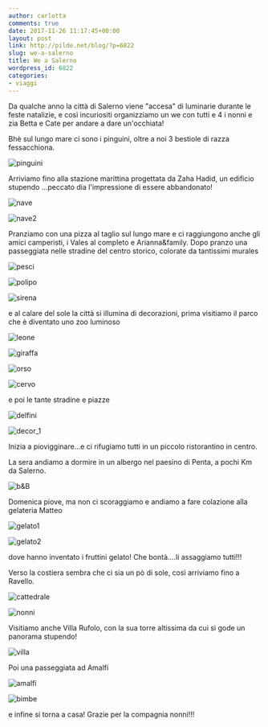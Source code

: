 ```yaml
---
author: carlotta
comments: true
date: 2017-11-26 11:17:45+00:00
layout: post
link: http://pilde.net/blog/?p=6822
slug: we-a-salerno
title: We a Salerno
wordpress_id: 6822
categories:
- viaggi
---
```


Da qualche anno la città di Salerno viene "accesa" di luminarie durante le feste natalizie, e così incuriositi organizziamo un we con tutti e 4 i nonni e zia Betta e Cate per andare a dare un'occhiata!

Bhè sul lungo mare ci sono i pinguini, oltre a noi 3 bestiole di razza fessacchiona.

![pinguini]({{baseurl}}/uploads/2018/02/pinguini.png)


 Arriviamo fino alla stazione marittina progettata da Zaha Hadid, un edificio stupendo ...peccato dia l'impressione di essere abbandonato!

![nave]({{baseurl}}/uploads/2018/02/nave.png)


 ![nave2]({{baseurl}}/uploads/2018/02/nave2.png)


Pranziamo con una pizza al taglio sul lungo mare e ci raggiungono anche gli amici camperisti, i Vales al completo e Arianna&family. Dopo pranzo una passeggiata nelle stradine del centro storico, colorate da tantissimi murales

![pesci]({{baseurl}}/uploads/2018/02/pesci.png)


 ![polipo]({{baseurl}}/uploads/2018/02/polipo.png)


 ![sirena]({{baseurl}}/uploads/2018/02/sirena.png)


e al calare del sole la città si illumina di decorazioni, prima visitiamo il parco che è diventato uno zoo luminoso

![leone]({{baseurl}}/uploads/2018/02/leone.png)


 ![giraffa]({{baseurl}}/uploads/2018/02/giraffa.png)


 ![orso]({{baseurl}}/uploads/2018/02/orso.jpg)


 ![cervo]({{baseurl}}/uploads/2018/02/cervo.png)


e poi le tante stradine e piazze

![delfini]({{baseurl}}/uploads/2018/02/delfini.jpg)


![decor_1]({{baseurl}}/uploads/2018/02/decor_1.png)


Inizia a piovigginare...e ci rifugiamo tutti in un piccolo ristorantino in centro.

La sera andiamo a dormire in un albergo nel paesino di Penta, a pochi Km da Salerno.

![b&B]({{baseurl}}/uploads/2017/11/bB.jpg)




Domenica piove, ma non ci scoraggiamo e andiamo a fare colazione alla gelateria Matteo

![gelato1]({{baseurl}}/uploads/2018/02/gelato1.jpg)


 ![gelato2]({{baseurl}}/uploads/2018/02/gelato2.jpg)


dove hanno inventato i fruttini gelato! Che bontà....li assaggiamo tutti!!!

Verso la costiera sembra che ci sia un pò di sole, così arriviamo fino a Ravello.

![cattedrale]({{baseurl}}/uploads/2018/02/cattedrale.jpg)


 ![nonni]({{baseurl}}/uploads/2018/02/nonni.jpg)




Visitiamo anche Villa Rufolo, con la sua torre altissima da cui si gode un panorama stupendo!

![villa]({{baseurl}}/uploads/2018/02/villa.jpg)


Poi una passeggiata ad Amalfi

![amalfi]({{baseurl}}/uploads/2018/02/amalfi.jpg)




![bimbe]({{baseurl}}/uploads/2017/11/bimbe.jpg)




e infine si torna a casa! Grazie per la compagnia nonni!!!
